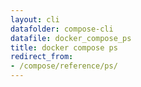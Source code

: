 ```yaml
---
layout: cli
datafolder: compose-cli
datafile: docker_compose_ps
title: docker compose ps
redirect_from:
- /compose/reference/ps/
---
```

<!--
Sorry, but the contents of this page are automatically generated from
Docker's source code. If you want to suggest a change to the text that appears
here, you'll need to find the string by searching this repo:
https://github.com/docker/compose
-->

